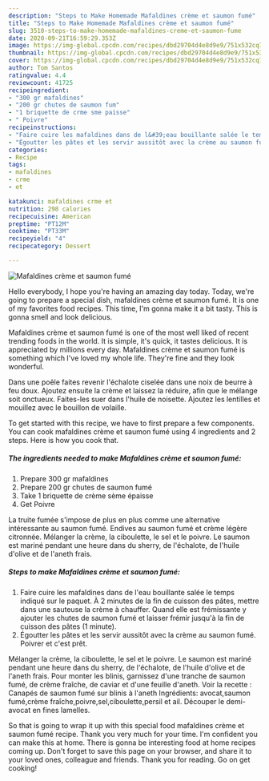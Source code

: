 ```yaml
---
description: "Steps to Make Homemade Mafaldines crème et saumon fumé"
title: "Steps to Make Homemade Mafaldines crème et saumon fumé"
slug: 3510-steps-to-make-homemade-mafaldines-creme-et-saumon-fume
date: 2020-09-21T16:59:29.353Z
image: https://img-global.cpcdn.com/recipes/dbd29704d4e8d9e9/751x532cq70/mafaldines-creme-et-saumon-fume-photo-principale-de-la-recette.jpg
thumbnail: https://img-global.cpcdn.com/recipes/dbd29704d4e8d9e9/751x532cq70/mafaldines-creme-et-saumon-fume-photo-principale-de-la-recette.jpg
cover: https://img-global.cpcdn.com/recipes/dbd29704d4e8d9e9/751x532cq70/mafaldines-creme-et-saumon-fume-photo-principale-de-la-recette.jpg
author: Tom Santos
ratingvalue: 4.4
reviewcount: 41725
recipeingredient:
- "300 gr mafaldines"
- "200 gr chutes de saumon fum"
- "1 briquette de crme sme paisse"
- " Poivre"
recipeinstructions:
- "Faire cuire les mafaldines dans de l&#39;eau bouillante salée le temps indiqué sur le paquet. À 2 minutes de la fin de cuisson des pâtes, mettre dans une sauteuse la crème à chauffer. Quand elle est frémissante y ajouter les chutes de saumon fumé et laisser frémir jusqu&#39;à la fin de cuisson des pâtes (1 minute)."
- "Égoutter les pâtes et les servir aussitôt avec la crème au saumon fumé. Poivrer et c&#39;est prêt."
categories:
- Recipe
tags:
- mafaldines
- crme
- et

katakunci: mafaldines crme et 
nutrition: 298 calories
recipecuisine: American
preptime: "PT12M"
cooktime: "PT33M"
recipeyield: "4"
recipecategory: Dessert

---
```



![Mafaldines crème et saumon fumé](https://img-global.cpcdn.com/recipes/dbd29704d4e8d9e9/751x532cq70/mafaldines-creme-et-saumon-fume-photo-principale-de-la-recette.jpg)

Hello everybody, I hope you're having an amazing day today. Today, we're going to prepare a special dish, mafaldines crème et saumon fumé. It is one of my favorites food recipes. This time, I'm gonna make it a bit tasty. This is gonna smell and look delicious.

Mafaldines crème et saumon fumé is one of the most well liked of recent trending foods in the world. It is simple, it's quick, it tastes delicious. It is appreciated by millions every day. Mafaldines crème et saumon fumé is something which I've loved my whole life. They're fine and they look wonderful.

Dans une poêle faites revenir l&#39;échalote ciselée dans une noix de beurre à feu doux. Ajoutez ensuite la crème et laissez la réduire, afin que le mélange soit onctueux. Faites-les suer dans l&#39;huile de noisette. Ajoutez les lentilles et mouillez avec le bouillon de volaille.


To get started with this recipe, we have to first prepare a few components. You can cook mafaldines crème et saumon fumé using 4 ingredients and 2 steps. Here is how you cook that.

<!--inarticleads1-->

##### The ingredients needed to make Mafaldines crème et saumon fumé:

1. Prepare 300 gr mafaldines
1. Prepare 200 gr chutes de saumon fumé
1. Take 1 briquette de crème sème épaisse
1. Get  Poivre


La truite fumée s&#39;impose de plus en plus comme une alternative intéressante au saumon fumé. Endives au saumon fumé et crème légère citronnée. Mélanger la crème, la ciboulette, le sel et le poivre. Le saumon est mariné pendant une heure dans du sherry, de l&#39;échalote, de l&#39;huile d&#39;olive et de l&#39;aneth frais. 

<!--inarticleads2-->

##### Steps to make Mafaldines crème et saumon fumé:

1. Faire cuire les mafaldines dans de l&#39;eau bouillante salée le temps indiqué sur le paquet. À 2 minutes de la fin de cuisson des pâtes, mettre dans une sauteuse la crème à chauffer. Quand elle est frémissante y ajouter les chutes de saumon fumé et laisser frémir jusqu&#39;à la fin de cuisson des pâtes (1 minute).
1. Égoutter les pâtes et les servir aussitôt avec la crème au saumon fumé. Poivrer et c&#39;est prêt.


Mélanger la crème, la ciboulette, le sel et le poivre. Le saumon est mariné pendant une heure dans du sherry, de l&#39;échalote, de l&#39;huile d&#39;olive et de l&#39;aneth frais. Pour monter les blinis, garnissez d&#39;une tranche de saumon fumé, de crème fraîche, de caviar et d&#39;une feuille d&#39;aneth. Voir la recette : Canapés de saumon fumé sur blinis à l&#39;aneth Ingrédients: avocat,saumon fumé,crème fraîche,poivre,sel,ciboulette,persil et ail. Découper le demi-avocat en fines lamelles. 

So that is going to wrap it up with this special food mafaldines crème et saumon fumé recipe. Thank you very much for your time. I'm confident you can make this at home. There is gonna be interesting food at home recipes coming up. Don't forget to save this page on your browser, and share it to your loved ones, colleague and friends. Thank you for reading. Go on get cooking!
